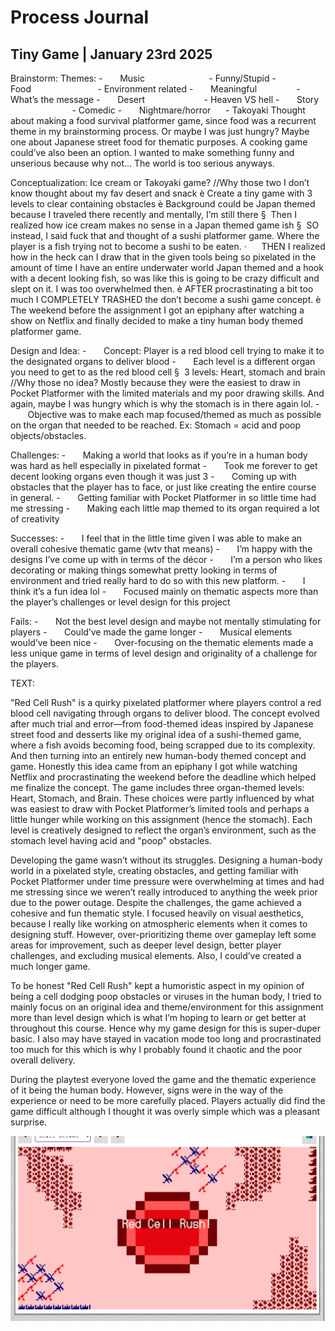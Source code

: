 # Process Journal 

## Tiny Game | January 23rd 2025

Brainstorm:
Themes:
-       Music                          - Funny/Stupid
-       Food                           - Environment related
-       Meaningful                     - What’s the message
-       Desert                         - Heaven VS hell
-       Story                          - Comedic
-       Nightmare/horror               - Takoyaki
Thought about making a food survival platformer game, since food was a recurrent theme in my brainstorming process. Or maybe I was just hungry? Maybe one about Japanese street food for thematic purposes. A cooking game could’ve also been an option. I wanted to make something funny and unserious because why not… The world is too serious anyways.

Conceptualization:
Ice cream or Takoyaki game? //Why those two I don’t know thought about my fav desert and snack
è Create a tiny game with 3 levels to clear containing obstacles
è Background could be Japan themed because I traveled there recently and mentally, I’m still there
§  Then I realized how ice cream makes no sense in a Japan themed game ish
§  SO instead, I said fuck that and thought of a sushi platformer game. Where the player is a fish trying not to become a sushi to be eaten.
·      THEN I realized how in the heck can I draw that in the given tools being so pixelated in the amount of time I have an entire underwater world Japan themed and a hook with a decent looking fish, so was like this is going to be crazy difficult and slept on it. I was too overwhelmed then.
è AFTER procrastinating a bit too much I COMPLETELY TRASHED the don’t become a sushi game concept.
è The weekend before the assignment I got an epiphany after watching a show on Netflix and finally decided to make a tiny human body themed platformer game.

Design and Idea:
-       Concept: Player is a red blood cell trying to make it to the designated organs to deliver blood
-       Each level is a different organ you need to get to as the red blood cell
§  3 levels: Heart, stomach and brain //Why those no idea? Mostly because they
were the easiest to draw in Pocket Platformer with the limited materials and my poor drawing skills. And again, maybe I was hungry which is why the stomach is in there again lol.
-       Objective was to make each map focused/themed as much as possible on the organ that needed to be reached. Ex: Stomach = acid and poop objects/obstacles.

Challenges:
-       Making a world that looks as if you’re in a human body was hard as hell especially in pixelated format
-       Took me forever to get decent looking organs even though it was just 3
-       Coming up with obstacles that the player has to face, or just like creating the entire course in general.
-       Getting familiar with Pocket Platformer in so little time had me stressing
-       Making each little map themed to its organ required a lot of creativity

Successes:
-       I feel that in the little time given I was able to make an overall cohesive thematic game (wtv that means)
-       I’m happy with the designs I’ve come up with in terms of the décor
-       I’m a person who likes decorating or making things somewhat pretty looking in terms of environment and tried really hard to do so with this new platform.
-       I think it’s a fun idea lol
-       Focused mainly on thematic aspects more than the player’s challenges or level design for this project

Fails:
-       Not the best level design and maybe not mentally stimulating for players
-       Could’ve made the game longer
-       Musical elements would’ve been nice
-       Over-focusing on the thematic elements made a less unique game in terms of level design and originality of a challenge for the players.

TEXT: 

"Red Cell Rush" is a quirky pixelated platformer where players control a red blood cell navigating through organs to deliver blood. The concept evolved after much trial and error—from food-themed ideas inspired by Japanese street food and desserts like my original idea of a sushi-themed game, where a fish avoids becoming food, being scrapped due to its complexity. And then turning into an entirely new human-body themed concept and game. Honestly this idea came from an epiphany I got while watching Netflix and procrastinating the weekend before the deadline which helped me finalize the concept.
The game includes three organ-themed levels: Heart, Stomach, and Brain. These choices were partly influenced by what was easiest to draw with Pocket Platformer’s limited tools and perhaps a little hunger while working on this assignment (hence the stomach). Each level is creatively designed to reflect the organ’s environment, such as the stomach level having acid and "poop" obstacles.

Developing the game wasn’t without its struggles. Designing a human-body world in a pixelated style, creating obstacles, and getting familiar with Pocket Platformer under time pressure were overwhelming at times and had me stressing since we weren’t really introduced to anything the week prior due to the power outage.
Despite the challenges, the game achieved a cohesive and fun thematic style. I focused heavily on visual aesthetics, because I really like working on atmospheric elements when it comes to designing stuff. However, over-prioritizing theme over gameplay left some areas for improvement, such as deeper level design, better player challenges, and excluding musical elements. Also, I could’ve created a much longer game.

To be honest "Red Cell Rush" kept a humoristic aspect in my opinion of being a cell dodging poop obstacles or viruses in the human body, I tried to mainly focus on an original idea and theme/environment for this assignment more than level design which is what I’m hoping to learn or get better at throughout this course. Hence why my game design for this is super-duper basic. I also may have stayed in vacation mode too long and procrastinated too much for this which is why I probably found it chaotic and the poor overall delivery.

During the playtest everyone loved the game and the thematic experience of it being the human body. However, signs were in the way of the experience or need to be more carefully placed. Players actually did find the game difficult although I thought it was overly simple which was a pleasant surprise.


![This is a photo of my game](homescreen.png)